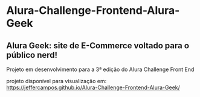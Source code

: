 # Alura-Challenge-Frontend-Alura-Geek
## Alura Geek: site de E-Commerce voltado para o público nerd!

Projeto em desenvolvimento para a 3ª edição do Alura Challenge Front End

projeto disponível para visualização em: https://jeffercampos.github.io/Alura-Challenge-Frontend-Alura-Geek/
